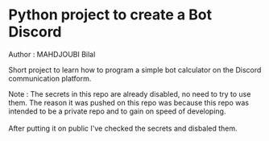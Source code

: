 # Python project to create a Bot Discord

Author : MAHDJOUBI Bilal

Short project to learn how to program a simple bot calculator on the Discord communication platform. 

Note : The secrets in this repo are already disabled, no need to try to use them. The reason it was pushed on this repo was because this repo was intended to be a private repo and to gain on speed of developing. 
<br/>
<br/>
After putting it on public I've checked the secrets and disbaled them. 
